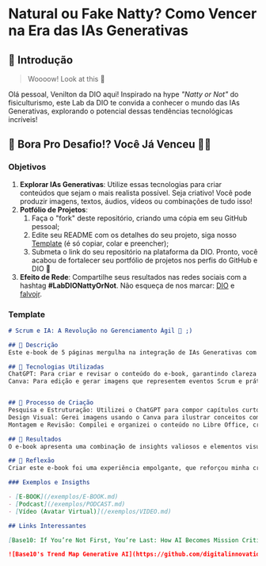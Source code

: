 # Natural ou Fake Natty? Como Vencer na Era das IAs Generativas

## 🚀 Introdução

> Woooow! Look at this 👀

Olá pessoal, Venilton da DIO aqui! Inspirado na hype _"Natty or Not"_ do fisiculturismo, este Lab da DIO te convida a conhecer o mundo das IAs Generativas, explorando o potencial dessas tendências tecnológicas incríveis!

## 🎯 Bora Pro Desafio!? Você Já Venceu 💪🤓

### Objetivos

1. **Explorar IAs Generativas**: Utilize essas tecnologias para criar conteúdos que sejam o mais realista possível. Seja criativo! Você pode produzir imagens, textos, áudios, vídeos ou combinações de tudo isso!
1. **Potfólio de Projetos**:
    1. Faça o "fork" deste repositório, criando uma cópia em seu GitHub pessoal;
    2. Edite seu README com os detalhes do seu projeto, siga nosso [Template](#template) (é só copiar, colar e preencher);
    3. Submeta o link do seu repositório na plataforma da DIO. Pronto, você acabou de fortalecer seu portfólio de projetos nos perfis do GitHub e DIO 🚀
1. **Efeito de Rede**: Compartilhe seus resultados nas redes sociais com a hashtag **#LabDIONattyOrNot**. Não esqueça de nos marcar: [DIO](https://www.linkedin.com/school/dio-makethechange) e [falvojr](https://www.linkedin.com/in/falvojr).

### Template

```markdown
# Scrum e IA: A Revolução no Gerenciamento Ágil 🌟 ;)

## 📒 Descrição
Este e-book de 5 páginas mergulha na integração de IAs Generativas com o framework Scrum, mostrando como essas tecnologias estão otimizando o trabalho de equipes ágeis e aprimorando o papel do Scrum Master.

## 🤖 Tecnologias Utilizadas
ChatGPT: Para criar e revisar o conteúdo do e-book, garantindo clareza e engajamento.
Canva: Para edição e gerar imagens que representem eventos Scrum e práticas ágeis com IA.


## 🧐 Processo de Criação
Pesquisa e Estruturação: Utilizei o ChatGPT para compor capítulos curtos que destacam como a IA pode ser usada no Scrum, com exemplos reais e práticos.
Design Visual: Gerei imagens usando o Canva para ilustrar conceitos como o Product Backlog, Daily Scrum e Retrospectivas.
Montagem e Revisão: Compilei e organizei o conteúdo no Libre Office, criando um layout simples e profissional.

## 🚀 Resultados
O e-book apresenta uma combinação de insights valiosos e elementos visuais atraentes para ajudar Scrum Masters, Product Owners e equipes ágeis a entenderem e aplicarem IAs Generativas em seus processos. Ele é um guia prático para transformar a gestão ágil com tecnologia de ponta.

## 💭 Reflexão 
Criar este e-book foi uma experiência empolgante, que reforçou minha crença no potencial das IAs para simplificar tarefas, otimizar processos e melhorar a colaboração nas equipes ágeis.

### Exemplos e Insigths

- [E-BOOK](/exemplos/E-BOOK.md)
- [Podcast](/exemplos/PODCAST.md)
- [Vídeo (Avatar Virtual)](/exemplos/VIDEO.md)

## Links Interessantes

[Base10: If You’re Not First, You’re Last: How AI Becomes Mission Critical](https://base10.vc/post/generative-ai-mission-critical/)

![Base10's Trend Map Generative AI](https://github.com/digitalinnovationone/lab-natty-or-not/assets/730492/f4df26e8-f8f7-4419-8252-c69d73ea930c)
